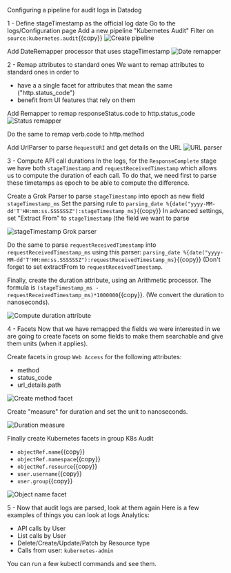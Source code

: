 Configuring a pipeline for audit logs in Datadog

1 - Define stageTimestamp as the official log date
Go to the logs/Configuration page
Add a new pipeline "Kubernetes Audit"
Filter on `source:kubernetes.audit`{{copy}}
![Create pipeline](/LeoCavaille/k8s-workshop/assets/img/audit-logs-pipeline.png)

Add DateRemapper processor that uses stageTimestamp
![Date remapper](/LeoCavaille/k8s-workshop/assets/img/audit-logs-date-remapper.png)

2 - Remap attributes to standard ones
We want to remap attributes to standard ones in order to
- have a a single facet for attributes that mean the same ("http.status_code")
- benefit from UI features that rely on them

Add Remapper to remap responseStatus.code to http.status_code
![Status remapper](/LeoCavaille/k8s-workshop/assets/img/audit-logs-status-remapper.png)

Do the same to  remap verb.code to http.method

Add UrlParser to parse `RequestURI` and get details on the URL
![URL parser](/LeoCavaille/k8s-workshop/assets/img/audit-logs-url-parser.png)

3 - Compute API call durations
In the logs, for the `ResponseComplete` stage we have both `stageTimestamp` and `requestReceivedTimestamp` which allows us to compute the duration of each call. To do that, we need first to parse these timetamps as epoch to be able to compute the difference.

Create a Grok Parser to parse `stageTimestamp` into epoch as new field `stageTimestamp_ms`
Set the parsing rule to `parsing_date %{date("yyyy-MM-dd'T'HH:mm:ss.SSSSSSZ"):stageTimestamp_ms}`{{copy}}
In advanced settings, set "Extract From" to `stageTimestamp` (the field we want to parse

![stageTimestamp Grok parser](/LeoCavaille/k8s-workshop/assets/img/audit-logs-stage-timestamp-parser.png)

Do the same to parse `requestReceivedTimestamp` into `requestReceivedTimestamp_ms` using this parser: `parsing_date %{date("yyyy-MM-dd'T'HH:mm:ss.SSSSSSZ"):requestReceivedTimestamp_ms}`{{copy}} (Don't forget to set extractFrom to `requestReceivedTimestamp`.

Finally, create the duration attribute, using an Arithmetic processor. The formula is `(stageTimestamp_ms - requestReceivedTimestamp_ms)*1000000`{{copy}}. (We convert the duration to nanoseconds).

![Compute duration attribute](/LeoCavaille/k8s-workshop/assets/img/audit-logs-duration.png)

4 - Facets
Now that we have remapped the fields we were interested in we are going to create facets on some fields to make them searchable and give them units (when it applies).

Create facets in group `Web Access` for the following attributes:
- method
- status_code
- url_details.path

![Create method facet](/LeoCavaille/k8s-workshop/assets/img/audit-logs-method-facet.png)

Create "measure" for duration and set the unit to nanoseconds.

![Duration measure](/LeoCavaille/k8s-workshop/assets/img/audit-logs-duration-measure.png)

Finally create Kubernetes facets in group K8s Audit
- `objectRef.name`{{copy}}
- `objectRef.namespace`{{copy}}
- `objectRef.resource`{{copy}}
- `user.username`{{copy}}
- `user.group`{{copy}}

![Object name facet](/LeoCavaille/k8s-workshop/assets/img/audit-logs-name-facet.png)

5 - Now that audit logs are parsed, look at them again
Here is a few examples of things you can look at logs Analytics:
- API calls by User
- List calls by User
- Delete/Create/Update/Patch by Resource type
- Calls from user: `kubernetes-admin`

You can run a few kubectl commands and see them.
